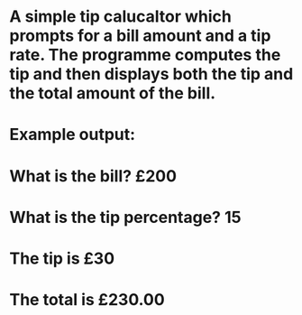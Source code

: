 # A simple tip calucaltor which prompts for a bill amount and a tip rate. The programme computes the tip and then displays both the tip and the total amount of the bill.
# Example output:
  # What is the bill? £200
  # What is the tip percentage? 15
  # The tip is £30
  # The total is £230.00
